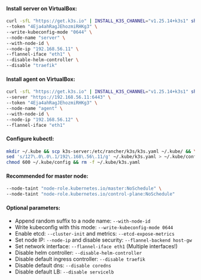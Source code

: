 #### Install server on VirtualBox:
```bash
curl -sfL "https://get.k3s.io" | INSTALL_K3S_CHANNEL="v1.25.14+k3s1" sh -s - server \
--token "4Eja4ahRagJEhozmiRHKg3" \
--write-kubeconfig-mode "0644" \
--node-name "server" \
--with-node-id \
--node-ip "192.168.56.11" \
--flannel-iface "eth1" \
--disable-helm-controller \
--disable "traefik"
```

#### Install agent on VirtualBox:
```bash
curl -sfL "https://get.k3s.io" | INSTALL_K3S_CHANNEL="v1.25.14+k3s1" sh -s - agent \
--server "https://192.168.56.11:6443" \
--token "4Eja4ahRagJEhozmiRHKg3" \
--node-name "agent" \
--with-node-id \
--node-ip "192.168.56.12" \
--flannel-iface "eth1"
```

#### Configure kubectl:
```bash
mkdir ~/.kube && scp k3s-server:/etc/rancher/k3s/k3s.yaml ~/.kube/ && \
sed 's/127\.0\.0\.1/192\.168\.56\.11/g' ~/.kube/k3s.yaml > ~/.kube/config && \
chmod 600 ~/.kube/config && rm -f ~/.kube/k3s.yaml
```

#### Recommended for master node:
```bash
--node-taint "node-role.kubernetes.io/master:NoSchedule" \
--node-taint "node-role.kubernetes.io/control-plane:NoSchedule"
```

#### Optional parameters:
- Append random suffix to a node name: `--with-node-id`
- Write kubeconfig with this mode: `--write-kubeconfig-mode 0644`
- Enable etcd: `--cluster-init` and metrics: `--etcd-expose-metrics`
- Set node IP: `--node-ip` and disable security: `--flannel-backend host-gw`
- Set network interface: `--flannel-iface eth1` (Multiple interfaces!)
- Disable helm controller: `--disable-helm-controller`
- Disable default ingress controller: `--disable traefik`
- Disable default dns: `--disable coredns`
- Disable default LB: `--disable servicelb`
